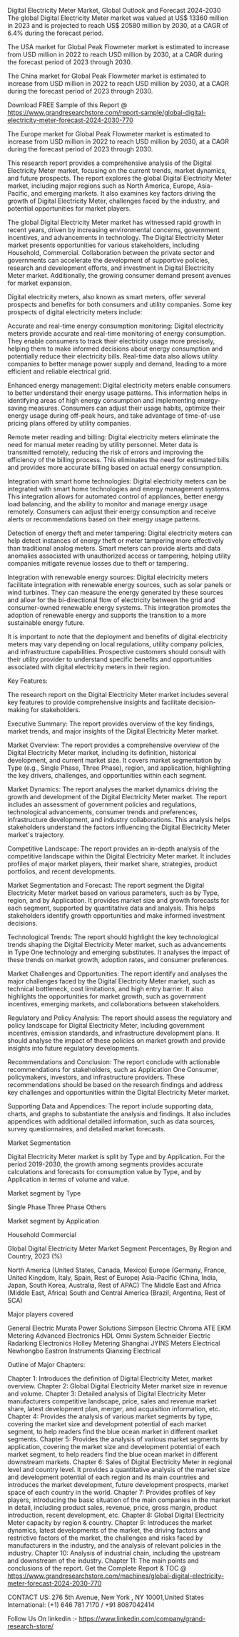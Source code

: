 Digital Electricity Meter Market, Global Outlook and Forecast 2024-2030
The global Digital Electricity Meter market was valued at US$ 13360 million in 2023 and is projected to reach US$ 20580 million by 2030, at a CAGR of 6.4% during the forecast period.

The USA market for Global Peak Flowmeter market is estimated to increase from USD million in 2022 to reach USD million by 2030, at a CAGR during the forecast period of 2023 through 2030.

The China market for Global Peak Flowmeter market is estimated to increase from USD million in 2022 to reach USD million by 2030, at a CAGR during the forecast period of 2023 through 2030.

Download FREE Sample of this Report @ https://www.grandresearchstore.com/report-sample/global-digital-electricity-meter-forecast-2024-2030-770

The Europe market for Global Peak Flowmeter market is estimated to increase from USD million in 2022 to reach USD million by 2030, at a CAGR during the forecast period of 2023 through 2030.

This research report provides a comprehensive analysis of the Digital Electricity Meter market, focusing on the current trends, market dynamics, and future prospects. The report explores the global Digital Electricity Meter market, including major regions such as North America, Europe, Asia-Pacific, and emerging markets. It also examines key factors driving the growth of Digital Electricity Meter, challenges faced by the industry, and potential opportunities for market players.

The global Digital Electricity Meter market has witnessed rapid growth in recent years, driven by increasing environmental concerns, government incentives, and advancements in technology. The Digital Electricity Meter market presents opportunities for various stakeholders, including Household, Commercial. Collaboration between the private sector and governments can accelerate the development of supportive policies, research and development efforts, and investment in Digital Electricity Meter market. Additionally, the growing consumer demand present avenues for market expansion.

Digital electricity meters, also known as smart meters, offer several prospects and benefits for both consumers and utility companies. Some key prospects of digital electricity meters include:

Accurate and real-time energy consumption monitoring: Digital electricity meters provide accurate and real-time monitoring of energy consumption. They enable consumers to track their electricity usage more precisely, helping them to make informed decisions about energy consumption and potentially reduce their electricity bills. Real-time data also allows utility companies to better manage power supply and demand, leading to a more efficient and reliable electrical grid.

Enhanced energy management: Digital electricity meters enable consumers to better understand their energy usage patterns. This information helps in identifying areas of high energy consumption and implementing energy-saving measures. Consumers can adjust their usage habits, optimize their energy usage during off-peak hours, and take advantage of time-of-use pricing plans offered by utility companies.

Remote meter reading and billing: Digital electricity meters eliminate the need for manual meter reading by utility personnel. Meter data is transmitted remotely, reducing the risk of errors and improving the efficiency of the billing process. This eliminates the need for estimated bills and provides more accurate billing based on actual energy consumption.

Integration with smart home technologies: Digital electricity meters can be integrated with smart home technologies and energy management systems. This integration allows for automated control of appliances, better energy load balancing, and the ability to monitor and manage energy usage remotely. Consumers can adjust their energy consumption and receive alerts or recommendations based on their energy usage patterns.

Detection of energy theft and meter tampering: Digital electricity meters can help detect instances of energy theft or meter tampering more effectively than traditional analog meters. Smart meters can provide alerts and data anomalies associated with unauthorized access or tampering, helping utility companies mitigate revenue losses due to theft or tampering.

Integration with renewable energy sources: Digital electricity meters facilitate integration with renewable energy sources, such as solar panels or wind turbines. They can measure the energy generated by these sources and allow for the bi-directional flow of electricity between the grid and consumer-owned renewable energy systems. This integration promotes the adoption of renewable energy and supports the transition to a more sustainable energy future.

It is important to note that the deployment and benefits of digital electricity meters may vary depending on local regulations, utility company policies, and infrastructure capabilities. Prospective customers should consult with their utility provider to understand specific benefits and opportunities associated with digital electricity meters in their region.

Key Features:

The research report on the Digital Electricity Meter market includes several key features to provide comprehensive insights and facilitate decision-making for stakeholders.

Executive Summary: The report provides overview of the key findings, market trends, and major insights of the Digital Electricity Meter market.

Market Overview: The report provides a comprehensive overview of the Digital Electricity Meter market, including its definition, historical development, and current market size. It covers market segmentation by Type (e.g., Single Phase, Three Phase), region, and application, highlighting the key drivers, challenges, and opportunities within each segment.

Market Dynamics: The report analyses the market dynamics driving the growth and development of the Digital Electricity Meter market. The report includes an assessment of government policies and regulations, technological advancements, consumer trends and preferences, infrastructure development, and industry collaborations. This analysis helps stakeholders understand the factors influencing the Digital Electricity Meter market's trajectory.

Competitive Landscape: The report provides an in-depth analysis of the competitive landscape within the Digital Electricity Meter market. It includes profiles of major market players, their market share, strategies, product portfolios, and recent developments.

Market Segmentation and Forecast: The report segment the Digital Electricity Meter market based on various parameters, such as by Type, region, and by Application. It provides market size and growth forecasts for each segment, supported by quantitative data and analysis. This helps stakeholders identify growth opportunities and make informed investment decisions.

Technological Trends: The report should highlight the key technological trends shaping the Digital Electricity Meter market, such as advancements in Type One technology and emerging substitutes. It analyses the impact of these trends on market growth, adoption rates, and consumer preferences.

Market Challenges and Opportunities: The report identify and analyses the major challenges faced by the Digital Electricity Meter market, such as technical bottleneck, cost limitations, and high entry barrier. It also highlights the opportunities for market growth, such as government incentives, emerging markets, and collaborations between stakeholders.

Regulatory and Policy Analysis: The report should assess the regulatory and policy landscape for Digital Electricity Meter, including government incentives, emission standards, and infrastructure development plans. It should analyse the impact of these policies on market growth and provide insights into future regulatory developments.

Recommendations and Conclusion: The report conclude with actionable recommendations for stakeholders, such as Application One Consumer, policymakers, investors, and infrastructure providers. These recommendations should be based on the research findings and address key challenges and opportunities within the Digital Electricity Meter market.

Supporting Data and Appendices: The report include supporting data, charts, and graphs to substantiate the analysis and findings. It also includes appendices with additional detailed information, such as data sources, survey questionnaires, and detailed market forecasts.

Market Segmentation

Digital Electricity Meter market is split by Type and by Application. For the period 2019-2030, the growth among segments provides accurate calculations and forecasts for consumption value by Type, and by Application in terms of volume and value.

Market segment by Type

Single Phase
Three Phase
Others

Market segment by Application

Household
Commercial

Global Digital Electricity Meter Market Segment Percentages, By Region and Country, 2023 (%)

North America (United States, Canada, Mexico)
Europe (Germany, France, United Kingdom, Italy, Spain, Rest of Europe)
Asia-Pacific (China, India, Japan, South Korea, Australia, Rest of APAC)
The Middle East and Africa (Middle East, Africa)
South and Central America (Brazil, Argentina, Rest of SCA)

Major players covered

General Electric
Murata Power Solutions
Simpson Electric
Chroma ATE
EKM Metering
Advanced Electronics
HDL
Omni System
Schneider Electric
Radarking Electronics
Holley Metering
Shanghai JYINS Meters Electrical
Newhongbo
Eastron Instruments
Qianxing Electrical

Outline of Major Chapters:

Chapter 1: Introduces the definition of Digital Electricity Meter, market overview.
Chapter 2: Global Digital Electricity Meter market size in revenue and volume.
Chapter 3: Detailed analysis of Digital Electricity Meter manufacturers competitive landscape, price, sales and revenue market share, latest development plan, merger, and acquisition information, etc.
Chapter 4: Provides the analysis of various market segments by type, covering the market size and development potential of each market segment, to help readers find the blue ocean market in different market segments.
Chapter 5: Provides the analysis of various market segments by application, covering the market size and development potential of each market segment, to help readers find the blue ocean market in different downstream markets.
Chapter 6: Sales of Digital Electricity Meter in regional level and country level. It provides a quantitative analysis of the market size and development potential of each region and its main countries and introduces the market development, future development prospects, market space of each country in the world.
Chapter 7: Provides profiles of key players, introducing the basic situation of the main companies in the market in detail, including product sales, revenue, price, gross margin, product introduction, recent development, etc.
Chapter 8: Global Digital Electricity Meter capacity by region & country.
Chapter 9: Introduces the market dynamics, latest developments of the market, the driving factors and restrictive factors of the market, the challenges and risks faced by manufacturers in the industry, and the analysis of relevant policies in the industry.
Chapter 10: Analysis of industrial chain, including the upstream and downstream of the industry.
Chapter 11: The main points and conclusions of the report.
Get the Complete Report & TOC @ https://www.grandresearchstore.com/machines/global-digital-electricity-meter-forecast-2024-2030-770

CONTACT US:
276 5th Avenue, New York , NY 10001,United States
International: (+1) 646 781 7170 / +91 8087042414

Follow Us On linkedin :- https://www.linkedin.com/company/grand-research-store/
